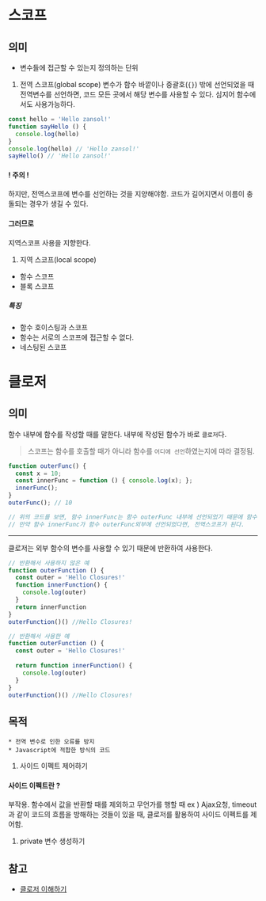 # 스코프
## 의미
- 변수들에 접근할 수 있는지 정의하는 단위

1. 전역 스코프(global scope)
변수가 함수 바깥이나 중괄호(`{}`) 밖에 선언되었을 때
전역변수를 선언하면, 코드 모든 곳에서 해당 변수를 사용할 수 있다.
심지어 함수에서도 사용가능하다.
```js
const hello = 'Hello zansol!'
function sayHello () {
  console.log(hello)
}
console.log(hello) // 'Hello zansol!'
sayHello() // 'Hello zansol!'
```
#### ! 주의 !
하지만, 전역스코프에 변수를 선언하는 것을 지양해야함.
코드가 길어지면서 이름이 충돌되는 경우가 생길 수 있다.

#### 그러므로 
지역스코프 사용을 지향한다.

1. 지역 스코프(local scope)
- 함수 스코프
- 블록 스코프

##### 특징
- 함수 호이스팅과 스코프
- 함수는 서로의 스코프에 접근할 수 없다.
- 네스팅된 스코프


# 클로저
## 의미
함수 내부에 함수를 작성할 때를 말한다. 내부에 작성된 함수가 바로 `클로저`다.

> 스코프는 함수를 호출할 때가 아니라 함수를 `어디에 선언`하였는지에 따라 결정됨.
```js
function outerFunc() {
  const x = 10;
  const innerFunc = function () { console.log(x); };
  innerFunc();
}
outerFunc(); // 10

// 위의 코드를 보면, 함수 innerFunc는 함수 outerFunc 내부에 선언되었기 때문에 함수 innerFunc의 스코프는 함수 outerFunc이다.
// 만약 함수 innerFunc가 함수 outerFunc외부에 선언되었다면, 전역스코프가 된다.
```


---



클로저는 외부 함수의 변수를 사용할 수 있기 때문에 반환하여 사용한다.

```js
// 반환해서 사용하지 않은 예
function outerFunction () {
  const outer = 'Hello Closures!'
  function innerFunction() {
    console.log(outer)
  }
  return innerFunction
}
outerFunction()() //Hello Closures!
```

```js
// 반환해서 사용한 예
function outerFunction () {
  const outer = 'Hello Closures!'
  
  return function innerFunction() {
    console.log(outer)
  }
}
outerFunction()() //Hello Closures!
```

## 목적
```
* 전역 변수로 인한 오류를 방지
* Javascript에 적합한 방식의 코드
```

1. 사이드 이펙트 제어하기
#### 사이드 이펙트란 ? 
부작용. 함수에서 값을 반환할 때를 제외하고 무언가를 행할 때
ex ) Ajax요청, timeout과 같이 코드의 흐름을 방해하는 것들이 있을 때, 클로저를 활용하여 사이드 이펙트를 제어함.
1. private 변수 생성하기


## 참고
- [클로저 이해하기](https://poiemaweb.com/js-closure)
